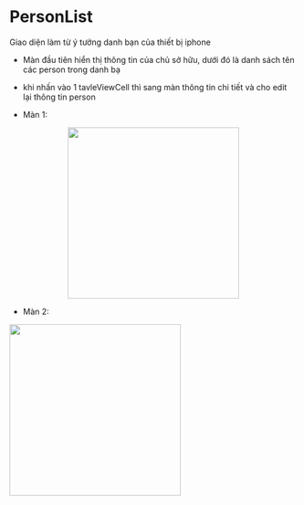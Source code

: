 # PersonList

Giao diện làm từ ý tưởng danh bạn của thiết bị iphone

 - Màn đầu tiên hiển thị thông tin của chủ sở hữu, dưới đó là danh sách tên các person trong danh bạ
 - khi nhấn vào 1 tavleViewCell thì sang màn thông tin chi tiết và cho edit lại thông tin person
 
 - Màn 1:
 <p align="center">
 <img src="Man01"  width=300/>
 </p>

- Màn 2:
<p align="center.png">
<img src="Man02.pnd"  width=300/>
</p>
